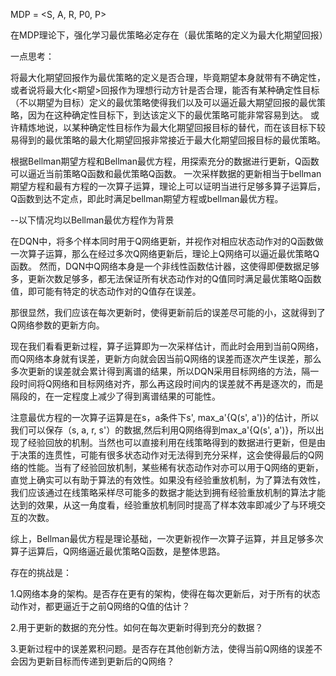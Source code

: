 MDP = <S, A, R, P0, P>



在MDP理论下，强化学习最优策略必定存在（最优策略的定义为最大化期望回报）

一点思考：

将最大化期望回报作为最优策略的定义是否合理，毕竟期望本身就带有不确定性，或者说将最大化<期望>回报作为理想行动方针是否合理，能否有某种确定性目标（不以期望为目标）定义的最优策略使得我们以及可以逼近最大期望回报的最优策略，因为在这种确定性目标下，到达该定义下的最优策略可能非常容易到达。
或许精炼地说，以某种确定性目标作为最大化期望回报目标的替代，而在该目标下较易得到的最优策略的最大化期望回报非常接近于最大化期望回报目标的最优策略。



根据Bellman期望方程和Bellman最优方程，用探索充分的数据进行更新，Q函数可以逼近当前策略Q函数和最优策略Q函数。
一次采样数据的更新相当于bellman期望方程和最有方程的一次算子运算，理论上可以证明当进行足够多算子运算后，Q函数到达不定点，即此时满足bellman期望方程或bellman最优方程。



--以下情况均以Bellman最优方程作为背景

在DQN中，将多个样本同时用于Q网络更新，并视作对相应状态动作对的Q函数做一次算子运算，那么在经过多次Q网络更新后，理论上Q网络可以逼近最优策略Q函数。
然而，DQN中Q网络本身是一个非线性函数估计器，这使得即便数据足够多，更新次数足够多，都无法保证所有状态动作对的Q值同时满足最优策略Q函数值，即可能有特定的状态动作对的Q值存在误差。

那很显然，我们应该在每次更新时，使得更新前后的误差尽可能的小，这就得到了Q网络参数的更新方向。



现在我们看看更新过程，算子运算即为一次采样估计，而此时会用到当前Q网络，而Q网络本身就有误差，更新方向就会因当前Q网络的误差而逐次产生误差，那么多次更新的误差就会累计得到离谱的结果，所以DQN采用目标网络的方法，隔一段时间将Q网络和目标网络对齐，那么再这段时间内的误差就不再是逐次的，而是隔段的，在一定程度上减少了得到离谱结果的可能性。



注意最优方程的一次算子运算是在s，a条件下s', max_a'{Q(s', a')}的估计，所以我们可以保存（s, a, r, s'）的数据,然后利用Q网络得到max_a'{Q(s', a')}，所以出现了经验回放的机制。当然也可以直接利用在线策略得到的数据进行更新，但是由于决策的连贯性，可能有很多状态动作对无法得到充分采样，这会使得最后的Q网络的性能。当有了经验回放机制，某些稀有状态动作对亦可以用于Q网络的更新，直觉上确实可以有助于算法的有效性。如果没有经验重放机制，为了算法有效性，我们应该通过在线策略采样尽可能多的数据才能达到拥有经验重放机制的算法才能达到的效果，从这一角度看，经验重放机制同时提高了样本效率即减少了与环境交互的次数。



综上，Bellman最优方程是理论基础，一次更新视作一次算子运算，并且足够多次算子运算后，Q网络逼近最优策略Q函数，是整体思路。

存在的挑战是：

1.Q网络本身的架构。是否存在更有的架构，使得在每次更新后，对于所有的状态动作对，都更逼近于之前Q网络的Q值的估计？

2.用于更新的数据的充分性。如何在每次更新时得到充分的数据？

3.更新过程中的误差累积问题。是否存在其他创新方法，使得当前Q网络的误差不会因为更新目标而传递到更新后的Q网络？